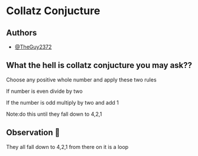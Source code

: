 
# Collatz  Conjucture 





## Authors

- [@TheGuy2372](https://github.com/TheGuy2372)


  
## What the hell is collatz conjucture you may ask??

Choose any positive whole number 
and apply these two rules 

If number is even divide by two

If the number is odd multiply by two and add 1

Note:do this until they fall down to 4,2,1

## Observation 🔬
They all fall down to 4,2,1 from there on it is a loop 


  

